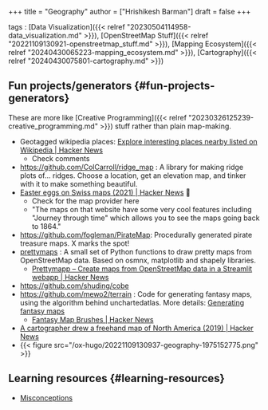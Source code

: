 +++
title = "Geography"
author = ["Hrishikesh Barman"]
draft = false
+++

tags
: [Data Visualization]({{< relref "20230504114958-data_visualization.md" >}}), [OpenStreetMap Stuff]({{< relref "20221109130921-openstreetmap_stuff.md" >}}), [Mapping Ecosystem]({{< relref "20240430065223-mapping_ecosystem.md" >}}), [Cartography]({{< relref "20240430075801-cartography.md" >}})


## Fun projects/generators {#fun-projects-generators}

These are more like [Creative Programming]({{< relref "20230326125239-creative_programming.md" >}}) stuff rather than plain map-making.

-   Geotagged wikipedia places: [Explore interesting places nearby listed on Wikipedia | Hacker News](https://news.ycombinator.com/item?id=39271345)
    -   Check comments
-   <https://github.com/ColCarroll/ridge_map> : A library for making ridge plots of... ridges. Choose a location, get an elevation map, and tinker with it to make something beautiful.
-   [Easter eggs on Swiss maps (2021) | Hacker News](https://news.ycombinator.com/item?id=39523187) 🌟
    -   Check for the map provider here
    -   "The maps on that website have some very cool features including "Journey through time" which allows you to see the maps going back to 1864."
-   <https://github.com/fogleman/PirateMap>: Procedurally generated pirate treasure maps. X marks the spot!
-   [prettymaps](https://github.com/marceloprates/prettymaps) : A small set of Python functions to draw pretty maps from OpenStreetMap data. Based on osmnx, matplotlib and shapely libraries.
    -   [Prettymapp – Create maps from OpenStreetMap data in a Streamlit webapp | Hacker News](https://news.ycombinator.com/item?id=37222823)
-   <https://github.com/shuding/cobe>
-   <https://github.com/mewo2/terrain> : Code for generating fantasy maps, using the algorithm behind unchartedatlas. More details: [Generating fantasy maps](https://mewo2.com/notes/terrain/)
    -   [Fantasy Map Brushes | Hacker News](https://news.ycombinator.com/item?id=38720412)
-   [A cartographer drew a freehand map of North America (2019) | Hacker News](https://news.ycombinator.com/item?id=38731862)
-   {{< figure src="/ox-hugo/20221109130937-geography-1975152775.png" >}}


## Learning resources {#learning-resources}

-   [Misconceptions](https://storymaps.arcgis.com/stories/1e7f582d478a4b99bd0c70fffeac4c8b)
